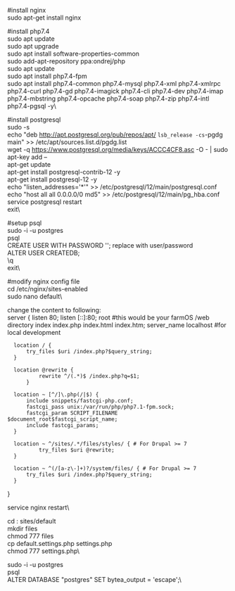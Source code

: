 #install nginx\
sudo apt-get install nginx

#install php7.4\
sudo apt update\
sudo apt upgrade\
sudo apt install software-properties-common\
sudo add-apt-repository ppa:ondrej/php\
sudo apt update\
sudo apt install php7.4-fpm\
sudo apt install php7.4-common php7.4-mysql php7.4-xml php7.4-xmlrpc php7.4-curl php7.4-gd php7.4-imagick php7.4-cli php7.4-dev php7.4-imap php7.4-mbstring php7.4-opcache php7.4-soap php7.4-zip php7.4-intl php7.4-pgsql -y\

 #install postgresql\
sudo -s\
echo "deb http://apt.postgresql.org/pub/repos/apt/ `lsb_release -cs`-pgdg main" >> /etc/apt/sources.list.d/pgdg.list\
wget -q https://www.postgresql.org/media/keys/ACCC4CF8.asc -O - | sudo apt-key add –\
apt-get update\
apt-get install postgresql-contrib-12 -y\
apt-get install postgresql-12 -y\
echo "listen_addresses='*'" >> /etc/postgresql/12/main/postgresql.conf\
echo "host all all 0.0.0.0/0 md5" >> /etc/postgresql/12/main/pg_hba.conf\
service postgresql restart\
exit\

#setup psql\
sudo -i -u postgres\
psql\
CREATE USER <username> WITH PASSWORD '<password>'; replace with user/password\
ALTER USER <username> CREATEDB;\
\q\
exit\
 
#modify nginx config file\
cd /etc/nginx/sites-enabled\
sudo nano default\
 
change the content to following:\
 server {
      listen 80;
      listen [::]:80;
      root #this would be your farmOS /web directory
      index  index.php index.html index.htm;
      server_name  localhost #for local development

      location / {
          try_files $uri /index.php?$query_string;        
      }

      location @rewrite {
              rewrite ^/(.*)$ /index.php?q=$1;
          }

      location ~ [^/]\.php(/|$) {
          include snippets/fastcgi-php.conf;
          fastcgi_pass unix:/var/run/php/php7.1-fpm.sock;
          fastcgi_param SCRIPT_FILENAME $document_root$fastcgi_script_name;
          include fastcgi_params;
      }

      location ~ ^/sites/.*/files/styles/ { # For Drupal >= 7
              try_files $uri @rewrite;
      }

      location ~ ^(/[a-z\-]+)?/system/files/ { # For Drupal >= 7
          try_files $uri /index.php?$query_string;
      }
  }
  
  service nginx restart\
 
cd  <web folder>: sites/default\
mkdir files\
chmod 777 files\
cp default.settings.php settings.php\
chmod 777 settings.php\
 
sudo -i -u postgres\
psql\
ALTER DATABASE "postgres" SET bytea_output = 'escape';\

